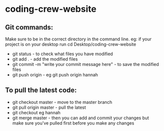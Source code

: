 # coding-crew-website

## Git commands:

Make sure to be in the correct directory in the command line. eg: if your project is on your desktop run cd Desktop/coding-crew-website

- git status - to check what files you have modified
- git add . - add the modified files
- git commit -m "write your commit message here" - to save the modified files
- git push origin <branch name> - eg git push origin hannah


## To pull the latest code:
- git checkout master - move to the master branch
- git pull origin master - pull the latest
- git checkout <branch> eg hannah
- git merge master - then you can add and commit your changes but make sure you've pulled first before you make any changes

